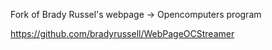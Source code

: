 Fork of Brady Russel's webpage -> Opencomputers program

https://github.com/bradyrussell/WebPageOCStreamer
